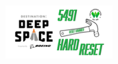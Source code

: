
<p align="center" style="text-align: center"><img src="https://github.com/FRC-5491/FRC-2019/blob/master/deepSpace.png?raw=true" width="250" alt="phin logo"/></p>
